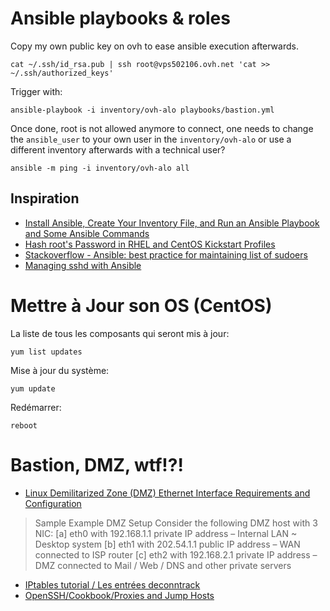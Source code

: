 # Ansible playbooks & roles

Copy my own public key on ovh to ease ansible execution afterwards.

```
cat ~/.ssh/id_rsa.pub | ssh root@vps502106.ovh.net 'cat >> ~/.ssh/authorized_keys'
```

Trigger with:

```
ansible-playbook -i inventory/ovh-alo playbooks/bastion.yml
```

Once done, root is not allowed anymore to connect, one needs to change the `ansible_user` to your own user in the `inventory/ovh-alo` or use a different inventory afterwards with a technical user?

```
ansible -m ping -i inventory/ovh-alo all
```

## Inspiration

* [Install Ansible, Create Your Inventory File, and Run an Ansible Playbook and Some Ansible Commands](https://thornelabs.net/2014/03/08/install-ansible-create-your-inventory-file-and-run-an-ansible-playbook-and-some-ansible-commands.html)
* [Hash root's Password in RHEL and CentOS Kickstart Profiles](https://thornelabs.net/2014/02/03/hash-roots-password-in-rhel-and-centos-kickstart-profiles.html)
* [Stackoverflow - Ansible: best practice for maintaining list of sudoers
](https://stackoverflow.com/questions/33359404/ansible-best-practice-for-maintaining-list-of-sudoers)
* [Managing sshd with Ansible](https://blather.michaelwlucas.com/archives/1819)


# Mettre à Jour son OS (CentOS)

La liste de tous les composants qui seront mis à jour:

    yum list updates

Mise à jour du système:

    yum update

Redémarrer:

    reboot


# Bastion, DMZ, wtf!?!

* [Linux Demilitarized Zone (DMZ) Ethernet Interface Requirements and Configuration](https://www.cyberciti.biz/faq/linux-demilitarized-zone-howto/)

> Sample Example DMZ Setup
> Consider the following DMZ host with 3 NIC:
> [a] eth0 with 192.168.1.1 private IP address – Internal LAN ~ Desktop system
> [b] eth1 with 202.54.1.1 public IP address – WAN connected to ISP router
> [c] eth2 with 192.168.2.1 private IP address – DMZ connected to Mail / Web / DNS and other private servers
> 

* [IPtables tutorial / Les entrées deconntrack](https://www.inetdoc.net/guides/iptables-tutorial/theconntrackentries.html)
* [OpenSSH/Cookbook/Proxies and Jump Hosts](https://en.wikibooks.org/wiki/OpenSSH/Cookbook/Proxies_and_Jump_Hosts)